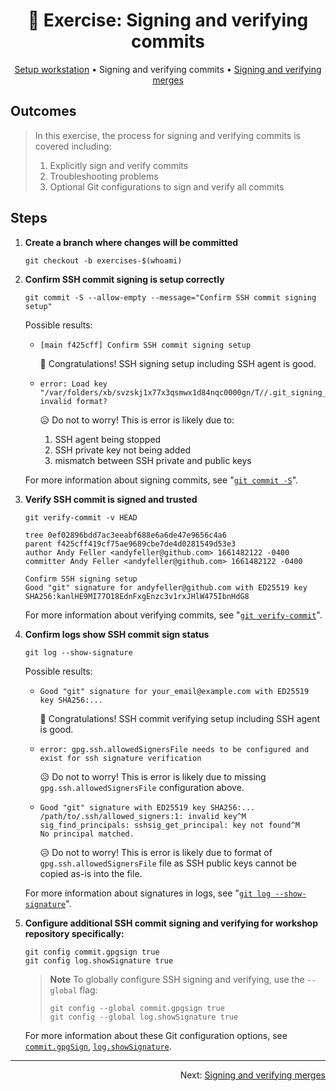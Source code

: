 <h1 align="center">&#127890; Exercise: Signing and verifying commits</h1>

<p align="center">
  <a href="01-setup-workstation.md">Setup workstation</a> •  
  Signing and verifying commits •  
  <a href="03-sign-verify-merges.md">Signing and verifying merges</a>
</p>

## Outcomes

> In this exercise, the process for signing and verifying commits is covered including:
>
> 1. Explicitly sign and verify commits
> 1. Troubleshooting problems
> 1. Optional Git configurations to sign and verify all commits

## Steps

1. **Create a branch where changes will be committed**

   ```shell
   git checkout -b exercises-$(whoami)
   ```

1. **Confirm SSH commit signing is setup correctly**

   ```shell
   git commit -S --allow-empty --message="Confirm SSH commit signing setup"
   ```

   Possible results:

   - ```
     [main f425cff] Confirm SSH commit signing setup
     ```

     :partying_face: Congratulations!  SSH signing setup including SSH agent is good.

   - ```
     error: Load key "/var/folders/xb/svzskj1x77x3qsmwx1d84nqc0000gn/T//.git_signing_key_tmpW0EAyi": invalid format?
     ```

     :disappointed_relieved: Do not to worry!  This is error is likely due to:

     1. SSH agent being stopped
     1. SSH private key not being added
     1. mismatch between SSH private and public keys

   For more information about signing commits, see "[`git commit -S`][git-commit-sign]".

1. **Verify SSH commit is signed and trusted**

   ```shell
   git verify-commit -v HEAD
   ```

   ```shell
   tree 0ef02896bdd7ac3eeabf688e6a6de47e9656c4a6
   parent f425cff419cf75ae9689cbe7de4d0281549d53e3
   author Andy Feller <andyfeller@github.com> 1661482122 -0400
   committer Andy Feller <andyfeller@github.com> 1661482122 -0400
   
   Confirm SSH signing setup
   Good "git" signature for andyfeller@github.com with ED25519 key SHA256:kanlHE9MI77O18EdnFxgEnzc3v1rxJHlW475IbnHdG8
   ```

   For more information about verifying commits, see "[`git verify-commit`][git-verify-commit]".

1. **Confirm logs show SSH commit sign status**

   ```shell
   git log --show-signature
   ```

   Possible results:

   - ```
     Good "git" signature for your_email@example.com with ED25519 key SHA256:...
     ```

     :partying_face: Congratulations!  SSH commit verifying setup including SSH agent is good.

   - ```
     error: gpg.ssh.allowedSignersFile needs to be configured and exist for ssh signature verification
     ```

     :disappointed_relieved: Do not to worry!  This is error is likely due to missing `gpg.ssh.allowedSignersFile` configuration above.

   - ```
     Good "git" signature with ED25519 key SHA256:...
     /path/to/.ssh/allowed_signers:1: invalid key^M
     sig_find_principals: sshsig_get_principal: key not found^M
     No principal matched.
     ```

     :disappointed_relieved: Do not to worry!  This is error is likely due to format of `gpg.ssh.allowedSignersFile` file as SSH public keys cannot be copied as-is into the file.

   For more information about signatures in logs, see "[`git log --show-signature`][git-log-showsignature]".

1. **Configure additional SSH commit signing and verifying for workshop repository specifically:**

   ```shell
   git config commit.gpgsign true
   git config log.showSignature true
   ```

   > **Note**
   > To globally configure SSH signing and verifying, use the `--global` flag:
   >
   > ```shell
   > git config --global commit.gpgsign true
   > git config --global log.showSignature true
   > ```

   For more information about these Git configuration options, see [`commit.gpgSign`][git-config-commitgpgsign], [`log.showSignature`][git-config-logshowsignature].
  
<hr />
<p align="right">
  Next: <a href="03-sign-verify-merges.md">Signing and verifying merges</a>
</p>

[git-config-commitgpgsign]: https://git-scm.com/docs/git-config#Documentation/git-config.txt-commitgpgSign
[git-config-logshowsignature]: https://git-scm.com/docs/git-config#Documentation/git-config.txt-logshowSignature
[git-commit-sign]: https://git-scm.com/docs/git-commit#Documentation/git-commit.txt--Sltkeyidgt
[git-verify-commit]: https://git-scm.com/docs/git-verify-commit
[git-log-showsignature]: https://git-scm.com/docs/git-log#Documentation/git-log.txt---show-signature
